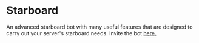 # Starboard
An advanced starboard bot with many useful features that are designed to carry out your server's starboard needs. Invite the bot [here.](https://discord.com/api/oauth2/authorize?client_id=984501396051214426&permissions=268512368&scope=bot%20applications.commands)

